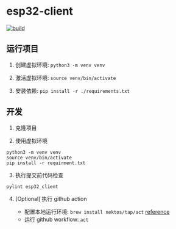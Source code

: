 # esp32-client

[![build](https://github.com/Jiachen-Zhang/esp32_client/actions/workflows/build.yml/badge.svg?branch=main&event=push)](https://github.com/Jiachen-Zhang/esp32_client/actions/workflows/build.yml)

## 运行项目

1. 创建虚拟环境: `python3 -m venv venv`

2. 激活虚拟环境: `source venv/bin/activate`

3. 安装依赖: `pip install -r ./requirements.txt`

## 开发

1. 克隆项目

2. 使用虚拟环境

```shell
python3 -m venv venv
source venv/bin/activate
pip install -r requirment.txt
```

3. 执行提交前代码检查

```shell
pylint esp32_client
```

4. \[Optional\] 执行 github action
    
    - 配置本地运行环境: `brew install nektos/tap/act` [reference](https://www.ctolib.com/nektos-act.html)
    - 运行 github workflow: `act`
